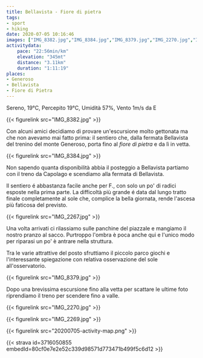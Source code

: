 ```yaml
---
title: Bellavista - Fiore di pietra
tags:
- sport
- hiking
date: 2020-07-05 10:16:46
images: ["IMG_8382.jpg","IMG_8384.jpg","IMG_8379.jpg","IMG_2270.jpg","IMG_2269.jpg","IMG_2267.jpg"]
activitydata:
    pace: "22:56min/km"
    elevation: "345mt"
    distance: "3.11km"
    duration: "1:11:19"
places:
- Generoso
- Bellavista
- Fiore di Pietra
---
```


Sereno, 19°C, Percepito 19°C, Umidità 57%, Vento 1m/s da E

{{< figurelink src="IMG_8382.jpg" >}}

Con alcuni amici decidiamo di provare un'escursione molto gettonata ma che non avevamo mai fatto prima: il sentiero che, dalla fermata Bellavista del trenino del monte Generoso, porta fino al _fiore di pietra_ e da lì in vetta.

{{< figurelink src="IMG_8384.jpg" >}}

Non sapendo quanta disponibilità abbia il posteggio a Bellavista partiamo con il treno da Capolago e scendiamo alla fermata di Bellavista.

Il sentiero é abbastanza facile anche per F., con solo un po' di radici esposte nella prima parte.
La difficoltà più grande é data dal lungo tratto finale completamente al sole che, complice la bella giornata, rende l'ascesa più faticosa del previsto.

{{< figurelink src="IMG_2267.jpg" >}}

Una volta arrivati ci rilassiamo sulle panchine del piazzale e mangiamo il nostro pranzo al sacco. Purtroppo l'ombra è poca anche qui e l'unico modo per riparasi un po' è antrare nella struttura.

Tra le varie attrattive del posto sfruttiamo il piccolo parco giochi e l'interessante spiegazione con relativa osservazione del sole all'osservatorio.

{{< figurelink src="IMG_8379.jpg" >}}

Dopo una brevissima escursione fino alla vetta per scattare le ultime foto riprendiamo il treno per scendere fino a valle.

{{< figurelink src="IMG_2270.jpg" >}}

{{< figurelink src="IMG_2269.jpg" >}}


{{< figurelink src="20200705-activity-map.png" >}}


{{< strava id=3716050855 embedId=80cf0e7e2e52c339d98571d773471b499f5c6d12 >}}

